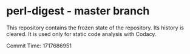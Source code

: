 # perl-digest - master branch

This repository contains the frozen state of the repository.
Its history is cleared. It is used only for static code
analysis with Codacy.

Commit Time: 1717686951